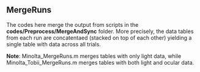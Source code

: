 ## MergeRuns

The codes here merge the output from scripts in the **codes/Preprocess/MergeAndSync** folder. More precisely, the data tables from each run are concatentaed (stacked on top of each other) yielding a single table with data across all trials.

**Note**: Minolta_MergeRuns.m merges tables with only light data, while Minolta_Tobii_MergeRuns.m merges tables with both light and ocular data.
